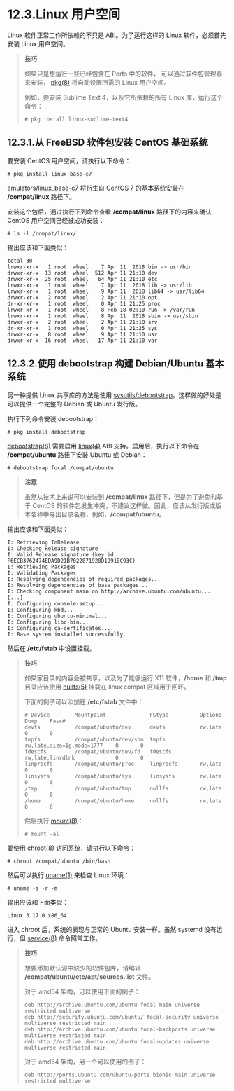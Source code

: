 # 12.3.Linux 用户空间

Linux 软件正常工作所依赖的不只是 ABI。为了运行这样的 Linux 软件，必须首先安装 Linux 用户空间。

> **技巧**
>
> 如果只是想运行一些已经包含在 Ports 中的软件， 可以通过软件包管理器来安装， [pkg(8)](https://man.freebsd.org/cgi/man.cgi?query=pkg&sektion=8&format=html) 将自动设置所需的 Linux 用户空间。
>
> 例如，要安装 Sublime Text 4，以及它所依赖的所有 Linux 库，运行这个命令：
>
> ```
> # pkg install linux-sublime-text4
> ```

## 12.3.1.从 FreeBSD 软件包安装 CentOS 基础系统

要安装 CentOS 用户空间，请执行以下命令：

```
# pkg install linux_base-c7
```

[emulators/linux_base-c7](https://cgit.freebsd.org/ports/tree/emulators/linux_base-c7/) 将衍生自 CentOS 7 的基本系统安装在 **/compat/linux** 路径下。

安装这个包后，通过执行下列命令查看 **/compat/linux** 路径下的内容来确认 CentOS 用户空间已经被成功安装：

```
# ls -l /compat/linux/
```

输出应该和下面类似：

```
total 30
lrwxr-xr-x   1 root  wheel    7 Apr 11  2018 bin -> usr/bin
drwxr-xr-x  13 root  wheel  512 Apr 11 21:10 dev
drwxr-xr-x  25 root  wheel   64 Apr 11 21:10 etc
lrwxr-xr-x   1 root  wheel    7 Apr 11  2018 lib -> usr/lib
lrwxr-xr-x   1 root  wheel    9 Apr 11  2018 lib64 -> usr/lib64
drwxr-xr-x   2 root  wheel    2 Apr 11 21:10 opt
dr-xr-xr-x   1 root  wheel    0 Apr 11 21:25 proc
lrwxr-xr-x   1 root  wheel    8 Feb 18 02:10 run -> /var/run
lrwxr-xr-x   1 root  wheel    8 Apr 11  2018 sbin -> usr/sbin
drwxr-xr-x   2 root  wheel    2 Apr 11 21:10 srv
dr-xr-xr-x   1 root  wheel    0 Apr 11 21:25 sys
drwxr-xr-x   8 root  wheel    9 Apr 11 21:10 usr
drwxr-xr-x  16 root  wheel   17 Apr 11 21:10 var
```

## 12.3.2.使用 debootstrap 构建 Debian/Ubuntu 基本系统

另一种提供 Linux 共享库的方法是使用 [sysutils/debootstrap](https://cgit.freebsd.org/ports/tree/sysutils/debootstrap/)。这样做的好处是可以提供一个完整的 Debian 或 Ubuntu 发行版。

执行下列命令安装 debootstrap：

```
# pkg install debootstrap
```

[debootstrap(8)](https://man.freebsd.org/cgi/man.cgi?query=debootstrap&sektion=8&format=html) 需要启用 [linux(4)](https://man.freebsd.org/cgi/man.cgi?query=linux&sektion=4&format=html) ABI 支持。启用后，执行以下命令在 **/compat/ubuntu** 路径下安装 Ubuntu 或 Debian：

```
# debootstrap focal /compat/ubuntu
```

> **注意**
>
> 虽然从技术上来说可以安装到 **/compat/linux** 路径下，但是为了避免和基于 CentOS 的软件包发生冲突，不建议这样做。因此，应该从发行版或版本名称中导出目录名称，例如，**/compat/ubuntu**。

输出应该和下面类似：

```
I: Retrieving InRelease
I: Checking Release signature
I: Valid Release signature (key id F6ECB3762474EDA9D21B7022871920D1991BC93C)
I: Retrieving Packages
I: Validating Packages
I: Resolving dependencies of required packages...
I: Resolving dependencies of base packages...
I: Checking component main on http://archive.ubuntu.com/ubuntu...
[...]
I: Configuring console-setup...
I: Configuring kbd...
I: Configuring ubuntu-minimal...
I: Configuring libc-bin...
I: Configuring ca-certificates...
I: Base system installed successfully.
```

然后在 **/etc/fstab** 中设置挂载。

> **技巧**
>
> 如果家目录的内容会被共享，以及为了能够运行 X11 软件，**/home** 和 **/tmp** 目录应该使用 [nullfs(5)](https://man.freebsd.org/cgi/man.cgi?query=nullfs&sektion=5&format=html) 挂载在 linux compat 区域用于回环。
>
> 下面的例子可以添加在 **/etc/fstab** 文件中：
>
> ```
> # Device        Mountpoint              FStype          Options                      Dump    Pass#
> devfs           /compat/ubuntu/dev      devfs           rw,late                      0       0
> tmpfs           /compat/ubuntu/dev/shm  tmpfs           rw,late,size=1g,mode=1777    0       0
> fdescfs         /compat/ubuntu/dev/fd   fdescfs         rw,late,linrdlnk             0       0
> linprocfs       /compat/ubuntu/proc     linprocfs       rw,late                      0       0
> linsysfs        /compat/ubuntu/sys      linsysfs        rw,late                      0       0
> /tmp            /compat/ubuntu/tmp      nullfs          rw,late                      0       0
> /home           /compat/ubuntu/home     nullfs          rw,late                      0       0
> ```
>
> 然后执行 [mount(8)](https://man.freebsd.org/cgi/man.cgi?query=mount&sektion=8&format=html)：
>
> ```
> # mount -al
> ```

要使用 [chroot(8)](https://man.freebsd.org/cgi/man.cgi?query=chroot&sektion=8&format=html) 访问系统，请执行以下命令：

```
# chroot /compat/ubuntu /bin/bash
```

然后可以执行 [uname(1)](https://man.freebsd.org/cgi/man.cgi?query=uname&sektion=1&format=html) 来检查 Linux 环境：

```
# uname -s -r -m
```

输出应该和下面类似：

```
Linux 3.17.0 x86_64
```

进入 chroot 后，系统的表现与正常的 Ubuntu 安装一样。虽然 systemd 没有运行，但 [service(8)](https://man.freebsd.org/cgi/man.cgi?query=service&sektion=8&format=html) 命令照常工作。

> **技巧**
>
> 想要添加默认源中缺少的软件包库，请编辑 **/compat/ubuntu/etc/apt/sources.list** 文件。
>
> 对于 amd64 架构，可以使用下面的例子：
>
> ```
> deb http://archive.ubuntu.com/ubuntu focal main universe restricted multiverse
> deb http://security.ubuntu.com/ubuntu/ focal-security universe multiverse restricted main
> deb http://archive.ubuntu.com/ubuntu focal-backports universe multiverse restricted main
> deb http://archive.ubuntu.com/ubuntu focal-updates universe multiverse restricted main
> ```
>
> 对于 amd64 架构，另一个可以使用的例子：
>
> ```
> deb http://ports.ubuntu.com/ubuntu-ports bionic main universe restricted multiverse
> ```